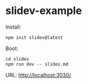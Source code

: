 # slidev-example

Install:
```
npm init slidev@latest
```

Boot:
```
cd slidev 
npm run dev -- slides.md
```

URL:
[http://localhost:3030/](http://localhost:3030/)